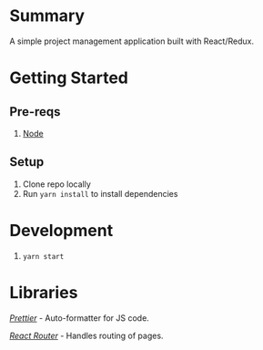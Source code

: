 # Summary

A simple project management application built with React/Redux.

# Getting Started

## Pre-reqs

1. [Node](https://nodejs.org)

## Setup

1. Clone repo locally
1. Run `yarn install` to install dependencies

# Development

1. `yarn start`

# Libraries

*[Prettier](https://github.com/prettier/prettier)* - Auto-formatter for JS code.

*[React Router](https://reacttraining.com/react-router/)* - Handles routing of pages.
